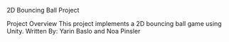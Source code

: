 2D Bouncing Ball Project

Project Overview
This project implements a 2D bouncing ball game using Unity. 
Written By: Yarin Baslo and Noa Pinsler
